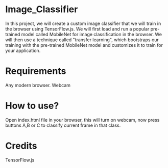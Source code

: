 # Image_Classifier
  In this project, we will create a custom image classifier that we will train in the browser using TensorFlow.js. We will first load and run a popular pre-trained model called MobileNet for image classification in the browser. We will then use a technique called "transfer learning", which bootstraps our training with the pre-trained MobileNet model and customizes it to train for your application.

# Requirements
  Any modern browser.
  Webcam

# How to use?
  Open index.html file in your browser, this will turn on webcam, now press buttons A,B or C to classify current frame in that class.

# Credits
  TensorFlow.js
